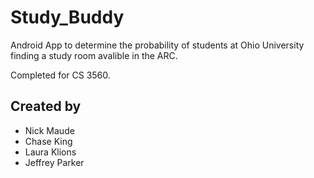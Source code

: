 # Study_Buddy
Android App to determine the probability of students at Ohio University finding a study room avalible in the ARC. 

Completed for CS 3560.

## Created by 
- Nick Maude 
- Chase King
- Laura Klions
- Jeffrey Parker

